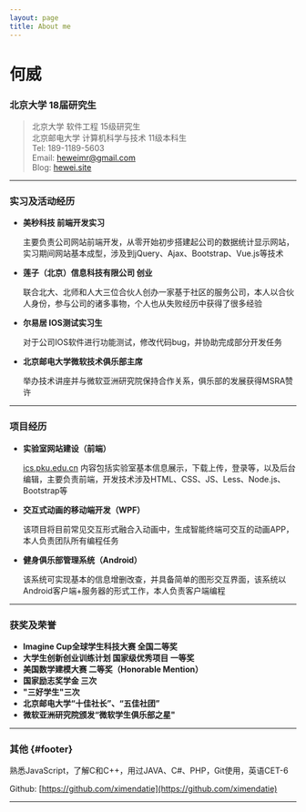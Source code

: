 ```yaml
---
layout: page
title: About me
---
```


# 何威

### 北京大学 18届研究生



>北京大学   软件工程 15级研究生  
>北京邮电大学 计算机科学与技术 11级本科生  
>Tel: 189-1189-5603  
>Email: <heweimr@gmail.com>  
>Blog:  [hewei.site](hewei.site)    

------

### 实习及活动经历 

* **美秒科技 前端开发实习** 

    主要负责公司网站前端开发，从零开始初步搭建起公司的数据统计显示网站，实习期间网站基本成型，涉及到jQuery、Ajax、Bootstrap、Vue.js等技术
 
* **莲子（北京）信息科技有限公司 创业** 

    联合北大、北师和人大三位合伙人创办一家基于社区的服务公司，本人以合伙人身份，参与公司的诸多事物，个人也从失败经历中获得了很多经验

* **尔易居  IOS测试实习生** 

    对于公司IOS软件进行功能测试，修改代码bug，并协助完成部分开发任务

* **北京邮电大学微软技术俱乐部主席** 

    举办技术讲座并与微软亚洲研究院保持合作关系，俱乐部的发展获得MSRA赞许


------

### 项目经历 

* **实验室网站建设（前端）** 

    [ics.pku.edu.cn](http://ics.pku.edu.cn) 内容包括实验室基本信息展示，下载上传，登录等，以及后台编辑，主要负责前端，开发技术涉及HTML、CSS、JS、Less、Node.js、Bootstrap等
    
* **交互式动画的移动端开发（WPF）** 

    该项目将目前常见交互形式融合入动画中，生成智能终端可交互的动画APP，本人负责团队所有编程任务
    
* **健身俱乐部管理系统（Android）** 

    该系统可实现基本的信息增删改查，并具备简单的图形交互界面，该系统以Android客户端+服务器的形式工作，本人负责客户端编程


-------

### 获奖及荣誉 

* **Imagine Cup全球学生科技大赛  全国二等奖** 
* **大学生创新创业训练计划  国家级优秀项目  一等奖** 
* **美国数学建模大赛  二等奖（Honorable Mention）** 
* **国家励志奖学金 三次** 
* **"三好学生"三次** 
* **北京邮电大学“十佳社长”、“五佳社团”** 
*  **微软亚洲研究院颁发“微软学生俱乐部之星"**	 






------



### 其他 {#footer}

熟悉JavaScript，了解C和C++，用过JAVA、C#、PHP，Git使用，英语CET-6

Github: [https://github.com/ximendatie](https://github.com/ximendatie)  

------



